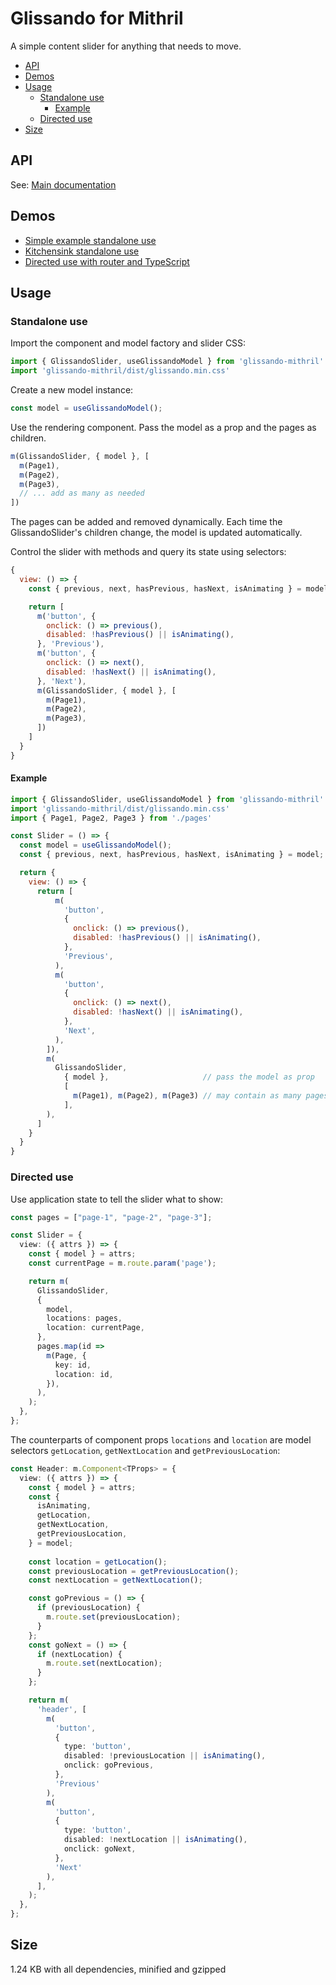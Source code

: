 # Glissando for Mithril

A simple content slider for anything that needs to move.

- [API](#api)
- [Demos](#demos)
- [Usage](#usage)
  - [Standalone use](#standalone-use)
    - [Example](#example)
  - [Directed use](#directed-use)
- [Size](#size)

## API

See: [Main documentation](https://github.com/ArthurClemens/glissando)


## Demos

* [Simple example standalone use](https://codesandbox.io/s/glissando-for-mithril-mbhli)
* [Kitchensink standalone use](https://codesandbox.io/s/glissando-for-mithril-kitchensink-z3ddm)
* [Directed use with router and TypeScript](https://codesandbox.io/s/glissando-for-mithril-router-woujo)


## Usage

### Standalone use

Import the component and model factory and slider CSS:

```js
import { GlissandoSlider, useGlissandoModel } from 'glissando-mithril'
import 'glissando-mithril/dist/glissando.min.css'
```

Create a new model instance:

```js
const model = useGlissandoModel();
```

Use the rendering component. Pass the model as a prop and the pages as children.

```js
m(GlissandoSlider, { model }, [
  m(Page1),
  m(Page2),
  m(Page3),
  // ... add as many as needed
])
```

The pages can be added and removed dynamically. Each time the GlissandoSlider's children change, the model is updated automatically.

Control the slider with methods and query its state using selectors:

```js
{
  view: () => {
    const { previous, next, hasPrevious, hasNext, isAnimating } = model

    return [
      m('button', {
        onclick: () => previous(),
        disabled: !hasPrevious() || isAnimating(),
      }, 'Previous'),
      m('button', {
        onclick: () => next(),
        disabled: !hasNext() || isAnimating(),
      }, 'Next'),
      m(GlissandoSlider, { model }, [
        m(Page1),
        m(Page2),
        m(Page3),
      ])
    ]
  }
}
```

#### Example

```js
import { GlissandoSlider, useGlissandoModel } from 'glissando-mithril'
import 'glissando-mithril/dist/glissando.min.css'
import { Page1, Page2, Page3 } from './pages'

const Slider = () => {
  const model = useGlissandoModel();
  const { previous, next, hasPrevious, hasNext, isAnimating } = model;

  return {
    view: () => {
      return [
          m(
            'button',
            {
              onclick: () => previous(),
              disabled: !hasPrevious() || isAnimating(),
            },
            'Previous',
          ),
          m(
            'button',
            {
              onclick: () => next(),
              disabled: !hasNext() || isAnimating(),
            },
            'Next',
          ),
        ]),
        m(
          GlissandoSlider,                  
            { model },                     // pass the model as prop
            [
              m(Page1), m(Page2), m(Page3) // may contain as many pages as needed
            ],
        ),
      ]
    }
  }
}
```

### Directed use

Use application state to tell the slider what to show:

```ts
const pages = ["page-1", "page-2", "page-3"];

const Slider = {
  view: ({ attrs }) => {
    const { model } = attrs;
    const currentPage = m.route.param('page');

    return m(
      GlissandoSlider,
      {
        model,
        locations: pages,
        location: currentPage,
      },
      pages.map(id =>
        m(Page, {
          key: id,
          location: id,
        }),
      ),
    );
  },
};
```

The counterparts of component props `locations` and `location` are model selectors `getLocation`, `getNextLocation` and `getPreviousLocation`:

```ts
const Header: m.Component<TProps> = {
  view: ({ attrs }) => {
    const { model } = attrs;
    const {
      isAnimating,
      getLocation,
      getNextLocation,
      getPreviousLocation,
    } = model;
    
    const location = getLocation();
    const previousLocation = getPreviousLocation();
    const nextLocation = getNextLocation();

    const goPrevious = () => {
      if (previousLocation) {
        m.route.set(previousLocation);
      }
    };
    const goNext = () => {
      if (nextLocation) {
        m.route.set(nextLocation);
      }
    };

    return m(
      'header', [
        m(
          'button',
          {
            type: 'button',
            disabled: !previousLocation || isAnimating(),
            onclick: goPrevious,
          },
          'Previous'
        ),
        m(
          'button',
          {
            type: 'button',
            disabled: !nextLocation || isAnimating(),
            onclick: goNext,
          },
          'Next'
        ),
      ],
    );
  },
};
```

## Size

1.24 KB with all dependencies, minified and gzipped
